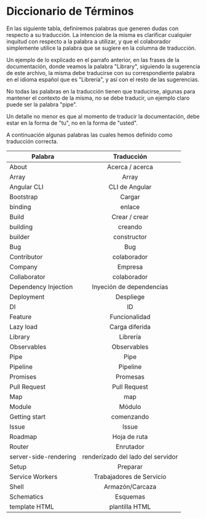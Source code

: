 # Diccionario de Términos

En las siguiente tabla, definiremos palabras que generen dudas con respecto a su traducción. La intencion de la misma es clarificar cualquier inquitud con respecto a la palabra a utilizar, y que el colaborador simplemente utilice la palabra que se sugiere en la columna de traducción.

Un ejemplo de lo explicado en el parrafo anterior, en las frases de la documentación, donde veamos la palabra "Library", siguiendo la sugerencia de este archivo, la misma debe traducirse con su correspondiente palabra en el idioma español que es "Librería", y así con el resto de las sugerencias.

No todas las palabras en la traducción tienen que traducirse, algunas para mantener el contexto de la misma, no se debe traducir, un ejemplo claro puede ser la palabra "pipe".

Un detalle no menor es que al momento de traducir la documentación, debe estar en la forma de "tu", no en la forma de "usted".

A continuación algunas palabras las cuales hemos definido como traducción correcta.

| Palabra | Traducción |
| ------------- |:------------------:| 
| About | Acerca / acerca |
| Array | Array |
| Angular CLI | CLI de Angular |
| Bootstrap | Cargar |
| binding | enlace |
| Build | Crear / crear | 
| building | creando | 
| builder | constructor |
| Bug | Bug |
| Contributor | colaborador |
| Company | Empresa |
| Collaborator | colaborador |
| Dependency Injection | Inyeción de dependencias |
| Deployment | Despliege |
| DI | ID |
| Feature | Funcionalidad |
| Lazy load | Carga diferida |
| Library | Librería |
| Observables | Observables |
| Pipe | Pipe |
| Pipeline | Pipeline |
| Promises | Promesas |
| Pull Request | Pull Request | 
| Map | map |
| Module | Módulo |
| Getting start | comenzando |
| Issue | Issue |
| Roadmap | Hoja de ruta |
| Router | Enrutador |
| server-side-rendering | renderizado del lado del servidor |
| Setup | Preparar |
| Service Workers | Trabajadores de Servicio |
| Shell | Armazón/Carcaza |
| Schematics | Esquemas |
| template HTML  | plantilla HTML |
